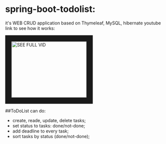# spring-boot-todolist:
it's WEB CRUD application based on Thymeleaf, MySQL, hibernate
youtube link to see how it works: 

<a href="https://youtu.be/tywy3HmdZwU" target="_blank"><img src="https://img.youtube.com/vi/tywy3HmdZwU/hqdefault.jpg" 
alt="SEE FULL VID" width="240" height="180" border="20" /></a>

##ToDoList can do:
- create, reade, update, delete tasks;
- set status to tasks: done/not-done;
- add deadline to every task;
- sort tasks by status (done/not-done);
